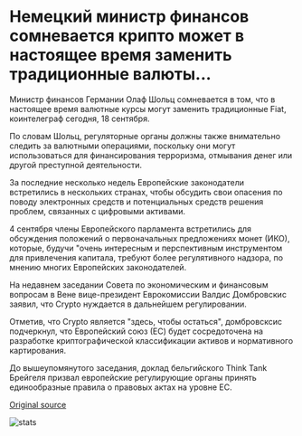 # Немецкий министр финансов сомневается крипто может в настоящее время заменить традиционные валюты...

Министр финансов Германии Олаф Шольц сомневается в том, что в настоящее время валютные курсы могут заменить традиционные Fiat, коинтелеграф сегодня, 18 сентября.

По словам Шольц, регуляторные органы должны также внимательно следить за валютными операциями, поскольку они могут использоваться для финансирования терроризма, отмывания денег или другой преступной деятельности.

За последние несколько недель Европейские законодатели встретились в нескольких странах, чтобы обсудить свои опасения по поводу электронных средств и потенциальных средств решения проблем, связанных с цифровыми активами.

4 сентября члены Европейского парламента встретились для обсуждения положений о первоначальных предложениях монет (ИКО), которые, будучи "очень интересным и перспективным инструментом для привлечения капитала, требуют более регулятивного надзора, по мнению многих Европейских законодателей.

На недавнем заседании Совета по экономическим и финансовым вопросам в Вене вице-президент Еврокомиссии Валдис Домбровскис заявил, что Crypto нуждается в дальнейшем регулировании.

Отметив, что Crypto является "здесь, чтобы остаться", домбровсксис подчеркнул, что Европейский союз (ЕС) будет сосредоточена на разработке криптографической классификации активов и нормативного картирования.

До вышеупомянутого заседания, доклад бельгийского Think Tank Брейгеля призвал европейские регулирующие органы принять единообразные правила о правовых актах на уровне ЕС.

[Original source](https://cointelegraph.com/news/german-finance-minister-doubts-crypto-can-currently-replace-traditional-currencies)

![stats](https://c.statcounter.com/11760860/0/a89fa40b/1/ "stats")